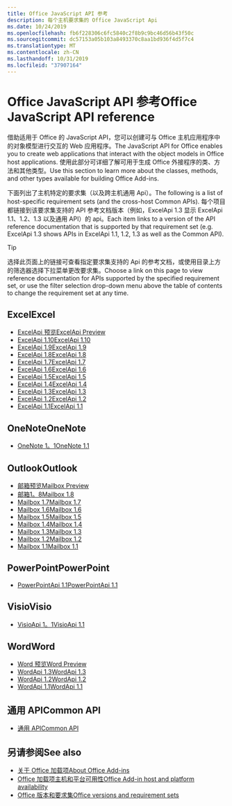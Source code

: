 ```yaml
---
title: Office JavaScript API 参考
description: 每个主机要求集的 Office JavaScript Api
ms.date: 10/24/2019
ms.openlocfilehash: fb6f228306c6fc5840c2f8b9c9bc46d56b43f50c
ms.sourcegitcommit: dc57153a05b103a8493370c8aa1bd936f4d5f7c4
ms.translationtype: MT
ms.contentlocale: zh-CN
ms.lasthandoff: 10/31/2019
ms.locfileid: "37907164"
---
```

# <a name="office-javascript-api-reference"></a><span data-ttu-id="2f404-103">Office JavaScript API 参考</span><span class="sxs-lookup"><span data-stu-id="2f404-103">Office JavaScript API reference</span></span>

<span data-ttu-id="2f404-104">借助适用于 Office 的 JavaScript API，您可以创建可与 Office 主机应用程序中的对象模型进行交互的 Web 应用程序。</span><span class="sxs-lookup"><span data-stu-id="2f404-104">The JavaScript API for Office enables you to create web applications that interact with the object models in Office host applications.</span></span> <span data-ttu-id="2f404-105">使用此部分可详细了解可用于生成 Office 外接程序的类、方法和其他类型。</span><span class="sxs-lookup"><span data-stu-id="2f404-105">Use this section to learn more about the classes, methods, and other types available for building Office Add-ins.</span></span>

<span data-ttu-id="2f404-106">下面列出了主机特定的要求集（以及跨主机通用 Api）。</span><span class="sxs-lookup"><span data-stu-id="2f404-106">The following is a list of host-specific requirement sets (and the cross-host Common APIs).</span></span> <span data-ttu-id="2f404-107">每个项目都链接到该要求集支持的 API 参考文档版本（例如，ExcelApi 1.3 显示 ExcelApi 1.1、1.2、1.3 以及通用 API）的 api。</span><span class="sxs-lookup"><span data-stu-id="2f404-107">Each item links to a version of the API reference documentation that is supported by that requirement set (e.g. ExcelApi 1.3 shows APIs in ExcelApi 1.1, 1.2, 1.3 as well as the Common API).</span></span>

> [!TIP]
> <span data-ttu-id="2f404-108">选择此页面上的链接可查看指定要求集支持的 Api 的参考文档，或使用目录上方的筛选器选择下拉菜单更改要求集。</span><span class="sxs-lookup"><span data-stu-id="2f404-108">Choose a link on this page to view reference documentation for APIs supported by the specified requirement set, or use the filter selection drop-down menu above the table of contents to change the requirement set at any time.</span></span>

## <a name="excel"></a><span data-ttu-id="2f404-109">Excel</span><span class="sxs-lookup"><span data-stu-id="2f404-109">Excel</span></span>

- [<span data-ttu-id="2f404-110">ExcelApi 预览</span><span class="sxs-lookup"><span data-stu-id="2f404-110">ExcelApi Preview</span></span>](/javascript/api/excel?view=excel-js-preview)
- [<span data-ttu-id="2f404-111">ExcelApi 1.10</span><span class="sxs-lookup"><span data-stu-id="2f404-111">ExcelApi 1.10</span></span>](/javascript/api/excel?view=excel-js-1.10)
- [<span data-ttu-id="2f404-112">ExcelApi 1.9</span><span class="sxs-lookup"><span data-stu-id="2f404-112">ExcelApi 1.9</span></span>](/javascript/api/excel?view=excel-js-1.9)
- [<span data-ttu-id="2f404-113">ExcelApi 1.8</span><span class="sxs-lookup"><span data-stu-id="2f404-113">ExcelApi 1.8</span></span>](/javascript/api/excel?view=excel-js-1.8)
- [<span data-ttu-id="2f404-114">ExcelApi 1.7</span><span class="sxs-lookup"><span data-stu-id="2f404-114">ExcelApi 1.7</span></span>](/javascript/api/excel?view=excel-js-1.7)
- [<span data-ttu-id="2f404-115">ExcelApi 1.6</span><span class="sxs-lookup"><span data-stu-id="2f404-115">ExcelApi 1.6</span></span>](/javascript/api/excel?view=excel-js-1.6)
- [<span data-ttu-id="2f404-116">ExcelApi 1.5</span><span class="sxs-lookup"><span data-stu-id="2f404-116">ExcelApi 1.5</span></span>](/javascript/api/excel?view=excel-js-1.5)
- [<span data-ttu-id="2f404-117">ExcelApi 1.4</span><span class="sxs-lookup"><span data-stu-id="2f404-117">ExcelApi 1.4</span></span>](/javascript/api/excel?view=excel-js-1.4)
- [<span data-ttu-id="2f404-118">ExcelApi 1.3</span><span class="sxs-lookup"><span data-stu-id="2f404-118">ExcelApi 1.3</span></span>](/javascript/api/excel?view=excel-js-1.3)
- [<span data-ttu-id="2f404-119">ExcelApi 1.2</span><span class="sxs-lookup"><span data-stu-id="2f404-119">ExcelApi 1.2</span></span>](/javascript/api/excel?view=excel-js-1.2)
- [<span data-ttu-id="2f404-120">ExcelApi 1.1</span><span class="sxs-lookup"><span data-stu-id="2f404-120">ExcelApi 1.1</span></span>](/javascript/api/excel?view=excel-js-1.1)

## <a name="onenote"></a><span data-ttu-id="2f404-121">OneNote</span><span class="sxs-lookup"><span data-stu-id="2f404-121">OneNote</span></span>

- [<span data-ttu-id="2f404-122">OneNote 1。1</span><span class="sxs-lookup"><span data-stu-id="2f404-122">OneNote 1.1</span></span>](/javascript/api/onenote?view=onenote-js-1.1)

## <a name="outlook"></a><span data-ttu-id="2f404-123">Outlook</span><span class="sxs-lookup"><span data-stu-id="2f404-123">Outlook</span></span>

- [<span data-ttu-id="2f404-124">邮箱预览</span><span class="sxs-lookup"><span data-stu-id="2f404-124">Mailbox Preview</span></span>](/javascript/api/outlook?view=outlook-js-preview)
- [<span data-ttu-id="2f404-125">邮箱1。8</span><span class="sxs-lookup"><span data-stu-id="2f404-125">Mailbox 1.8</span></span>](/javascript/api/outlook?view=outlook-js-1.8)
- [<span data-ttu-id="2f404-126">Mailbox 1.7</span><span class="sxs-lookup"><span data-stu-id="2f404-126">Mailbox 1.7</span></span>](/javascript/api/outlook?view=outlook-js-1.7)
- [<span data-ttu-id="2f404-127">Mailbox 1.6</span><span class="sxs-lookup"><span data-stu-id="2f404-127">Mailbox 1.6</span></span>](/javascript/api/outlook?view=outlook-js-1.6)
- [<span data-ttu-id="2f404-128">Mailbox 1.5</span><span class="sxs-lookup"><span data-stu-id="2f404-128">Mailbox 1.5</span></span>](/javascript/api/outlook?view=outlook-js-1.5)
- [<span data-ttu-id="2f404-129">Mailbox 1.4</span><span class="sxs-lookup"><span data-stu-id="2f404-129">Mailbox 1.4</span></span>](/javascript/api/outlook?view=outlook-js-1.4)
- [<span data-ttu-id="2f404-130">Mailbox 1.3</span><span class="sxs-lookup"><span data-stu-id="2f404-130">Mailbox 1.3</span></span>](/javascript/api/outlook?view=outlook-js-1.3)
- [<span data-ttu-id="2f404-131">Mailbox 1.2</span><span class="sxs-lookup"><span data-stu-id="2f404-131">Mailbox 1.2</span></span>](/javascript/api/outlook?view=outlook-js-1.2)
- [<span data-ttu-id="2f404-132">Mailbox 1.1</span><span class="sxs-lookup"><span data-stu-id="2f404-132">Mailbox 1.1</span></span>](/javascript/api/outlook?view=outlook-js-1.1)

## <a name="powerpoint"></a><span data-ttu-id="2f404-133">PowerPoint</span><span class="sxs-lookup"><span data-stu-id="2f404-133">PowerPoint</span></span>

- [<span data-ttu-id="2f404-134">PowerPointApi 1.1</span><span class="sxs-lookup"><span data-stu-id="2f404-134">PowerPointApi 1.1</span></span>](/javascript/api/powerpoint?view=powerpoint-js-1.1)

## <a name="visio"></a><span data-ttu-id="2f404-135">Visio</span><span class="sxs-lookup"><span data-stu-id="2f404-135">Visio</span></span>

- [<span data-ttu-id="2f404-136">VisioApi 1。1</span><span class="sxs-lookup"><span data-stu-id="2f404-136">VisioApi 1.1</span></span>](/javascript/api/visio?view=visio-js-1.1)

## <a name="word"></a><span data-ttu-id="2f404-137">Word</span><span class="sxs-lookup"><span data-stu-id="2f404-137">Word</span></span>

- [<span data-ttu-id="2f404-138">Word 预览</span><span class="sxs-lookup"><span data-stu-id="2f404-138">Word Preview</span></span>](/javascript/api/word?view=word-js-preview)
- [<span data-ttu-id="2f404-139">WordApi 1.3</span><span class="sxs-lookup"><span data-stu-id="2f404-139">WordApi 1.3</span></span>](/javascript/api/word?view=word-js-1.3)
- [<span data-ttu-id="2f404-140">WordApi 1.2</span><span class="sxs-lookup"><span data-stu-id="2f404-140">WordApi 1.2</span></span>](/javascript/api/word?view=word-js-1.2)
- [<span data-ttu-id="2f404-141">WordApi 1.1</span><span class="sxs-lookup"><span data-stu-id="2f404-141">WordApi 1.1</span></span>](/javascript/api/word?view=word-js-1.1)

## <a name="common-api"></a><span data-ttu-id="2f404-142">通用 API</span><span class="sxs-lookup"><span data-stu-id="2f404-142">Common API</span></span>

- [<span data-ttu-id="2f404-143">通用 API</span><span class="sxs-lookup"><span data-stu-id="2f404-143">Common API</span></span>](/javascript/api/office?view=common-js)

## <a name="see-also"></a><span data-ttu-id="2f404-144">另请参阅</span><span class="sxs-lookup"><span data-stu-id="2f404-144">See also</span></span>

- [<span data-ttu-id="2f404-145">关于 Office 加载项</span><span class="sxs-lookup"><span data-stu-id="2f404-145">About Office Add-ins</span></span>](/office/dev/add-ins/overview)
- [<span data-ttu-id="2f404-146">Office 加载项主机和平台可用性</span><span class="sxs-lookup"><span data-stu-id="2f404-146">Office Add-in host and platform availability</span></span>](/office/dev/add-ins/overview/office-add-in-availability)
- [<span data-ttu-id="2f404-147">Office 版本和要求集</span><span class="sxs-lookup"><span data-stu-id="2f404-147">Office versions and requirement sets</span></span>](/office/dev/add-ins/develop/office-versions-and-requirement-sets)
